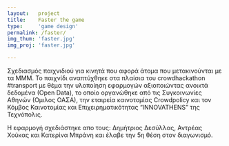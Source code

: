 ```yaml
---
layout:   project
title:    Faster the game
type:     'game design'
permalink: /faster/
img_thum: 'faster.jpg'
img_proj: 'faster.jpg'

---
```


Σχεδιασμός παιχνιδιού για κινητά που αφορά άτομα που μετακινούνται με τα ΜΜΜ. Το παιχνίδι αναπτύχθηκε στα πλαίσια του crowdhackathon #transport με θέμα την υλοποίηση εφαρμογών αξιοποιώντας ανοικτά δεδομένα (Οpen Data), το οποίο οργανώθηκε από τις Συγκοινωνίες Αθηνών (Ομιλος ΟΑΣΑ), την εταιρεία καινοτομίας Crowdpolicy και τον Κόμβος Καινοτομίας και Επιχειρηματικότητας “INNOVATHENS” της Τεχνόπολις.

Η εφαρμογή σχεδιάστηκε απο τους: Δημήτριος Δεσύλλας, Αντρέας Χούκας και Κατερίνα Μπράνη και έλαβε την 5η θέση στον διαγωνισμό.
